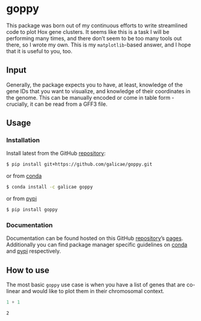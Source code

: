# goppy


<!-- WARNING: THIS FILE WAS AUTOGENERATED! DO NOT EDIT! -->

This package was born out of my continuous efforts to write streamlined
code to plot Hox gene clusters. It seems like this is a task I will be
performing many times, and there don’t seem to be too many tools out
there, so I wrote my own. This is my `matplotlib`-based answer, and I
hope that it is useful to you, too.

## Input

Generally, the package expects you to have, at least, knowledge of the
gene IDs that you want to visualize, and knowledge of their coordinates
in the genome. This can be manually encoded or come in table form -
crucially, it can be read from a GFF3 file.

## Usage

### Installation

Install latest from the GitHub
[repository](https://github.com/galicae/goppy):

``` sh
$ pip install git+https://github.com/galicae/goppy.git
```

or from [conda](https://anaconda.org/galicae/goppy)

``` sh
$ conda install -c galicae goppy
```

or from [pypi](https://pypi.org/project/goppy/)

``` sh
$ pip install goppy
```

### Documentation

Documentation can be found hosted on this GitHub
[repository](https://github.com/galicae/goppy)’s
[pages](https://galicae.github.io/goppy/). Additionally you can find
package manager specific guidelines on
[conda](https://anaconda.org/galicae/goppy) and
[pypi](https://pypi.org/project/goppy/) respectively.

## How to use

The most basic `goppy` use case is when you have a list of genes that
are co-linear and would like to plot them in their chromosomal context.

``` python
1 + 1
```

    2
